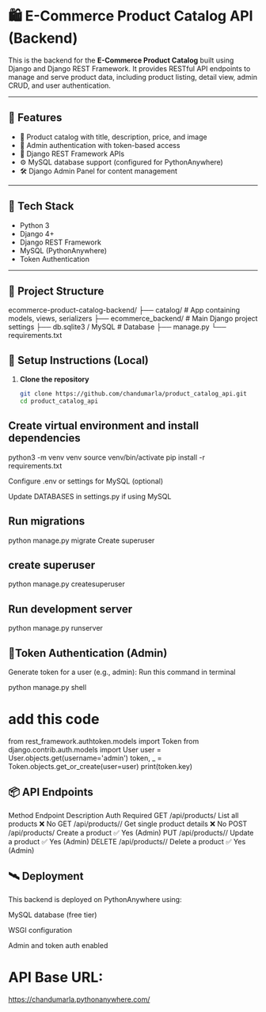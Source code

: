 # 🛍️ E-Commerce Product Catalog API (Backend)

This is the backend for the **E-Commerce Product Catalog** built using Django and Django REST Framework. It provides RESTful API endpoints to manage and serve product data, including product listing, detail view, admin CRUD, and user authentication.

---

## 🚀 Features

- 🧾 Product catalog with title, description, price, and image
- 🔐 Admin authentication with token-based access
- 🧩 Django REST Framework APIs
- ⚙️ MySQL database support (configured for PythonAnywhere)
- 🛠️ Django Admin Panel for content management

---

## 🧰 Tech Stack

- Python 3
- Django 4+
- Django REST Framework
- MySQL (PythonAnywhere)
- Token Authentication

---

## 📁 Project Structure

ecommerce-product-catalog-backend/
├── catalog/ # App containing models, views, serializers
├── ecommerce_backend/ # Main Django project settings
├── db.sqlite3 / MySQL # Database
├── manage.py
└── requirements.txt

## 🔧 Setup Instructions (Local)

1. **Clone the repository**
   ```bash
   git clone https://github.com/chandumarla/product_catalog_api.git
   cd product_catalog_api

## Create virtual environment and install dependencies

   
   python3 -m venv venv
source venv/bin/activate
pip install -r requirements.txt

Configure .env or settings for MySQL (optional)

Update DATABASES in settings.py if using MySQL

## Run migrations

python manage.py migrate
Create superuser

 ## create superuser

python manage.py createsuperuser

## Run development server
 

python manage.py runserver

## 🔐Token Authentication (Admin)
Generate token for a user (e.g., admin):
Run this command in terminal

python manage.py shell
# add this code
from rest_framework.authtoken.models import Token
from django.contrib.auth.models import User
user = User.objects.get(username='admin')
token, _ = Token.objects.get_or_create(user=user)
print(token.key)

## 📦 API Endpoints
Method     	Endpoint	          Description	             Auth Required
GET	      /api/products/	     List all products	          ❌ No
GET	     /api/products/<id>/	 Get single product details	  ❌ No
POST	   /api/products/	       Create a product	            ✅ Yes (Admin)
PUT	    /api/products/<id>/	   Update a product           	✅ Yes (Admin)
DELETE	/api/products/<id>/	   Delete a product           	✅ Yes (Admin)

## 🛰️ Deployment
This backend is deployed on PythonAnywhere using:

MySQL database (free tier)

WSGI configuration

Admin and token auth enabled

# API Base URL:
https://chandumarla.pythonanywhere.com/











